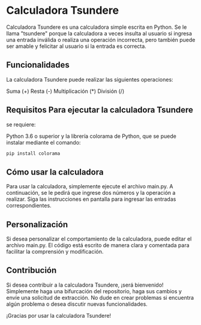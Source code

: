 # Calculadora Tsundere
Calculadora Tsundere es una calculadora simple escrita en Python. Se le llama "tsundere" porque la calculadora a veces insulta al usuario si ingresa una entrada inválida o realiza una operación incorrecta, pero también puede ser amable y felicitar al usuario si la entrada es correcta.

##  Funcionalidades

La calculadora Tsundere puede realizar las siguientes operaciones:

Suma (+) 
Resta (-)
Multiplicación (*) 
División (/)

## Requisitos Para ejecutar la calculadora Tsundere
se requiere:

Python 3.6 o superior y la librería colorama de Python, que se puede instalar mediante el comando:
```bash
pip install colorama
```
## Cómo usar la calculadora
Para usar la calculadora, simplemente ejecute el archivo main.py. A continuación, se le pedirá que ingrese dos números y la operación a realizar. Siga las instrucciones en pantalla para ingresar las entradas correspondientes.

## Personalización
Si desea personalizar el comportamiento de la calculadora, puede editar el archivo main.py. El código está escrito de manera clara y comentada para facilitar la comprensión y modificación.

## Contribución 
Si desea contribuir a la calculadora Tsundere, ¡será bienvenido! Simplemente haga una bifurcación del repositorio, haga sus cambios y envíe una solicitud de extracción. No dude en crear problemas si encuentra algún problema o desea discutir nuevas funcionalidades.

¡Gracias por usar la calculadora Tsundere!
